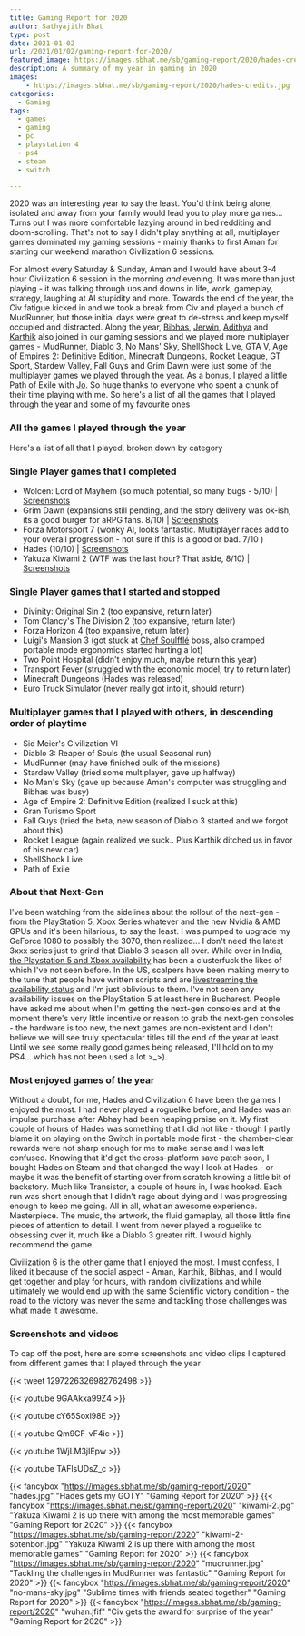 ```yaml
---
title: Gaming Report for 2020
author: Sathyajith Bhat
type: post
date: 2021-01-02
url: /2021/01/02/gaming-report-for-2020/
featured_image: https://images.sbhat.me/sb/gaming-report/2020/hades-credits.jpg
description: A summary of my year in gaming in 2020
images:
    - https://images.sbhat.me/sb/gaming-report/2020/hades-credits.jpg
categories:
  - Gaming
tags:
  - games
  - gaming
  - pc
  - playstation 4
  - ps4
  - steam
  - switch

---
```

2020 was an interesting year to say the least. You'd think being alone, isolated and away from your family would lead you to play more games... Turns out I was more comfortable lazying around in bed redditing and doom-scrolling. That's not to say I didn't play anything at all, multiplayer games dominated my gaming sessions - mainly thanks to first Aman for starting our weekend marathon Civilization 6 sessions. 

For almost every Saturday & Sunday, Aman and I would have about 3-4 hour Civilization 6 session in the morning _and_ evening. It was more than just playing - it was talking through ups and downs in life, work, gameplay, strategy, laughing at AI stupidity and more. Towards the end of the year, the Civ fatigue kicked in and we took a break from Civ and played a bunch of MudRunner, but those initial days were great to de-stress and keep myself occupied and distracted. Along the year, [Bibhas](https://twitter.com/bibhasdn), [Jerwin](https://twitter.com/Jerwinsamuel), [Adithya](https://twitter.com/TheTallpants/) and [Karthik](https://twitter.com/karthik) also joined in our gaming sessions and we played more multiplayer games - MudRunner, Diablo 3, No Mans' Sky, ShellShock Live, GTA V, Age of Empires 2: Definitive Edition, Minecraft Dungeons, Rocket League, GT Sport, Stardew Valley, Fall Guys and Grim Dawn were just some of the multiplayer games we played through the year. As a bonus, I played a little Path of Exile with [Jo](https://twitter.com/joshenoy).  So huge thanks to everyone who spent a chunk of their time playing with me. So here's a list of all the games that I played through the year and some of my favourite ones

### All the games I played through the year

Here's a list of all that I played, broken down by category

### Single Player games that I completed

- Wolcen: Lord of Mayhem (so much potential, so many bugs - 5/10) | [Screenshots](https://steamcommunity.com/id/sathyabhat/screenshots/?appid=424370&sort=newestfirst&browsefilter=myfiles&view=imagewall)
- Grim Dawn (expansions still pending, and the story delivery was ok-ish, its a good burger for aRPG fans. 8/10) | [Screenshots](https://steamcommunity.com/id/sathyabhat/screenshots/?appid=219990&sort=newestfirst&browsefilter=myfiles&view=imagewall)
- Forza Motorsport 7 (wonky AI, looks fantastic. Multiplayer races add to your overall progression - not sure if this is a good or bad. 7/10 ) 
- Hades (10/10) | [Screenshots](https://steamcommunity.com/id/sathyabhat/screenshots/?appid=1145360&sort=newestfirst&browsefilter=myfiles&view=imagewall)
- Yakuza Kiwami 2 (WTF was the last hour? That aside, 8/10) | [Screenshots](https://steamcommunity.com/id/sathyabhat/screenshots/?appid=927380&sort=newestfirst&browsefilter=myfiles&view=imagewall)

### Single Player games that I started and stopped 

- Divinity: Original Sin 2 (too expansive, return later) 
- Tom Clancy's The Division 2 (too expansive, return later)
- Forza Horizon 4 (too expansive, return later)
- Luigi's Mansion 3 (got stuck at [Chef Soulfflé](https://www.mariowiki.com/Chef_Soulffl%C3%A9) boss, also cramped portable mode ergonomics started hurting a lot)
- Two Point Hospital (didn't enjoy much, maybe return this year)
- Transport Fever (struggled with the economic model, try to return later)
- Minecraft Dungeons (Hades was released)
- Euro Truck Simulator (never really got into it, should return)

### Multiplayer games that I played with others, in descending order of playtime

- Sid Meier's Civilization VI 
- Diablo 3: Reaper of Souls (the usual Seasonal run)
- MudRunner (may have finished bulk of the missions)
- Stardew Valley (tried some multiplayer, gave up halfway)
- No Man's Sky (gave up because Aman's computer was struggling and Bibhas was busy)
- Age of Empire 2: Definitive Edition (realized I suck at this)
- Gran Turismo Sport
- Fall Guys (tried the beta, new season of Diablo 3 started and we forgot about this)
- Rocket League (again realized we suck.. Plus Karthik ditched us in favor of his new car)
- ShellShock Live
- Path of Exile 

### About that Next-Gen

I've been watching from the sidelines about the rollout of the next-gen - from the PlayStation 5, Xbox Series whatever and the new Nvidia & AMD GPUs and it's been hilarious, to say the least. I was pumped to upgrade my GeForce 1080 to possibly the 3070, then realized... I don't need the latest 3xxx series just to grind that Diablo 3 season all over. While over in India, [the Playstation 5 and Xbox availability](https://themakoreactor.com/tag/india/) has been a clusterfuck the likes of which I've not seen before. In the US, scalpers have been making merry to the tune that people have written scripts and are [livestreaming the availability status](https://www.youtube.com/watch?v=o3UlT5UDRC8) and I'm just oblivious to them. I've not seen any availability issues on the PlayStation 5 at least here in Bucharest. People have asked me about when I'm getting the next-gen consoles and at the moment there's very little incentive or reason to grab the next-gen consoles - the hardware is too new, the next games are non-existent and I don't believe we will see truly spectacular titles till the end of the year at least. Until we see some really good games being released, I'll hold on to my PS4... which has not been used a lot >_>).

### Most enjoyed games of the year

Without a doubt, for me, Hades and Civilization 6 have been the games I enjoyed the most. I had never played a roguelike before, and Hades was an impulse purchase after Abhay had been heaping praise on it. My first couple of hours of Hades was something that I did not like - though I partly blame it on playing on the Switch in portable mode first - the chamber-clear rewards were not sharp enough for me to make sense and I was left confused. Knowing that it'd get the cross-platform save patch soon, I bought Hades on Steam and that changed the way I look at Hades - or maybe it was the benefit of starting over from scratch knowing a little bit of backstory. Much like Transistor, a couple of hours in, I was hooked. Each run was short enough that I didn't rage about dying and I was progressing enough to keep me going. All in all, what an awesome experience. Masterpiece. The music, the artwork, the fluid gameplay, all those little fine pieces of attention to detail. I went from never played a roguelike to obsessing over it, much like a Diablo 3 greater rift. I would highly recommend the game.

Civilization 6 is the other game that I enjoyed the most. I must confess, I liked it because of the social aspect - Aman, Karthik, Bibhas, and I would get together and play for hours, with random civilizations and while ultimately we would end up with the same Scientific victory condition - the road to the victory was never the same and tackling those challenges was what made it awesome.


### Screenshots and videos

To cap off the post, here are some screenshots and video clips I captured from different games that I played through the year

{{< tweet 1297226326982762498 >}}

{{< youtube 9GAAkxa99Z4 >}}

{{< youtube cY65Soxl98E >}}

{{< youtube Qm9CF-vF4ic >}}

{{< youtube 1WjLM3jIEpw >}}

{{< youtube TAFlsUDsZ_c >}}

{{< fancybox "https://images.sbhat.me/sb/gaming-report/2020" "hades.jpg" "Hades gets my GOTY" "Gaming Report for 2020" >}}
{{< fancybox "https://images.sbhat.me/sb/gaming-report/2020" "kiwami-2.jpg" "Yakuza Kiwami 2 is up there with among the most memorable games" "Gaming Report for 2020" >}}
{{< fancybox "https://images.sbhat.me/sb/gaming-report/2020" "kiwami-2-sotenbori.jpg" "Yakuza Kiwami 2 is up there with among the most memorable games" "Gaming Report for 2020" >}}
{{< fancybox "https://images.sbhat.me/sb/gaming-report/2020" "mudrunner.jpg" "Tackling the challenges in MudRunner was fantastic" "Gaming Report for 2020" >}}
{{< fancybox "https://images.sbhat.me/sb/gaming-report/2020" "no-mans-sky.jpg" "Sublime times with friends seated together" "Gaming Report for 2020" >}}
{{< fancybox "https://images.sbhat.me/sb/gaming-report/2020" "wuhan.jfif" "Civ gets the award for surprise of the year" "Gaming Report for 2020" >}}
